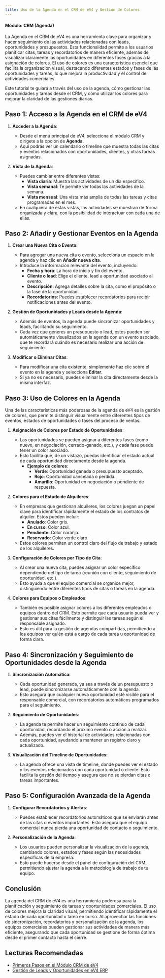 ```yaml
---
title: Uso de la Agenda en el CRM de eV4 y Gestión de Colores
---
```


#### Módulo: CRM (Agenda)

La Agenda en el CRM de eV4 es una herramienta clave para organizar y hacer seguimiento de las actividades relacionadas con leads, oportunidades y presupuestos. Esta funcionalidad permite a los usuarios planificar citas, tareas y recordatorios de manera eficiente, además de visualizar claramente las oportunidades en diferentes fases gracias a la asignación de colores. El uso de colores es una característica esencial que facilita la organización visual, destacando diferentes estados y fases de las oportunidades y tareas, lo que mejora la productividad y el control de actividades comerciales.

Este tutorial te guiará a través del uso de la agenda, cómo gestionar las oportunidades y tareas desde el CRM, y cómo utilizar los colores para mejorar la claridad de las gestiones diarias.

## Paso 1: Acceso a la Agenda en el CRM de eV4

1. **Acceder a la Agenda**:
   - Desde el menú principal de eV4, selecciona el módulo CRM y dirígete a la opción de **Agenda**.
   - Aquí podrás ver un calendario o timeline que muestra todas las citas y eventos relacionados con oportunidades, clientes, y otras tareas asignadas.

2. **Vista de la Agenda**:
   - Puedes cambiar entre diferentes vistas:
     - **Vista diaria**: Muestra las actividades de un día específico.
     - **Vista semanal**: Te permite ver todas las actividades de la semana.
     - **Vista mensual**: Una vista más amplia de todas las tareas y citas programadas en el mes.
   - En cualquiera de estas vistas, las actividades se muestran de forma organizada y clara, con la posibilidad de interactuar con cada una de ellas.

## Paso 2: Añadir y Gestionar Eventos en la Agenda

1. **Crear una Nueva Cita o Evento**:
   - Para agregar una nueva cita o evento, selecciona un espacio en la agenda y haz clic en **Añadir nueva cita**.
   - Introduce la información relevante del evento, incluyendo:
     - **Fecha y hora**: La hora de inicio y fin del evento.
     - **Cliente o lead**: Elige el cliente, lead u oportunidad asociado al evento.
     - **Descripción**: Agrega detalles sobre la cita, como el propósito o la fase de la oportunidad.
     - **Recordatorios**: Puedes establecer recordatorios para recibir notificaciones antes del evento.

2. **Gestión de Oportunidades y Leads desde la Agenda**:
   - Además de eventos, la agenda puede sincronizar oportunidades y leads, facilitando su seguimiento.
   - Cada vez que generes un presupuesto o lead, estos pueden ser automáticamente visualizados en la agenda con un evento asociado, que te recordará cuándo es necesario realizar una acción de seguimiento.

3. **Modificar o Eliminar Citas**:
   - Para modificar una cita existente, simplemente haz clic sobre el evento en la agenda y selecciona **Editar**.
   - Si ya no es necesario, puedes eliminar la cita directamente desde la misma interfaz.

## Paso 3: Uso de Colores en la Agenda

Una de las características más poderosas de la agenda de eV4 es la gestión de colores, que permite distinguir visualmente entre diferentes tipos de eventos, estados de oportunidades o fases del proceso de ventas.

1. **Asignación de Colores por Estado de Oportunidades**:
   - Las oportunidades se pueden asignar a diferentes fases (como nuevo, en negociación, cerrado-ganado, etc.), y cada fase puede tener un color asociado.
   - Esto facilita que, de un vistazo, puedas identificar el estado actual de cada oportunidad directamente desde la agenda.
     - **Ejemplo de colores**:
       - **Verde**: Oportunidad ganada o presupuesto aceptado.
       - **Rojo**: Oportunidad cancelada o perdida.
       - **Amarillo**: Oportunidad en negociación o pendiente de respuesta.

2. **Colores para el Estado de Alquileres**:
   - En empresas que gestionan alquileres, los colores juegan un papel clave para identificar rápidamente el estado de los contratos de alquiler. Estos pueden incluir:
     - **Anulado**: Color gris.
     - **En curso**: Color azul.
     - **Pendiente**: Color naranja.
     - **Reservado**: Color verde claro.
   - Estos colores permiten un control claro del flujo de trabajo y estado de los alquileres.

3. **Configuración de Colores por Tipo de Cita**:
   - Al crear una nueva cita, puedes asignar un color específico dependiendo del tipo de tarea (reunión con cliente, seguimiento de oportunidad, etc.).
   - Esto ayuda a que el equipo comercial se organice mejor, distinguiendo entre diferentes tipos de citas o tareas en la agenda.

4. **Colores para Equipos o Empleados**:
   - También es posible asignar colores a los diferentes empleados o equipos dentro del CRM. Esto permite que cada usuario pueda ver y gestionar sus citas fácilmente y distinguir las tareas según el responsable asignado.
   - Esto es útil para la gestión de agendas compartidas, permitiendo a los equipos ver quién está a cargo de cada tarea u oportunidad de forma clara.

## Paso 4: Sincronización y Seguimiento de Oportunidades desde la Agenda

1. **Sincronización Automática**:
   - Cada oportunidad generada, ya sea a través de un presupuesto o lead, puede sincronizarse automáticamente con la agenda.
   - Esto asegura que cualquier nueva oportunidad esté visible para el responsable comercial, con recordatorios automáticos programados para el seguimiento.

2. **Seguimiento de Oportunidades**:
   - La agenda te permite hacer un seguimiento continuo de cada oportunidad, recordando el próximo evento o acción a realizar.
   - Además, puedes ver el historial de actividades relacionadas con cada oportunidad, ayudando a mantener un registro claro y actualizado.

3. **Visualización del Timeline de Oportunidades**:
   - La agenda ofrece una vista de timeline, donde puedes ver el estado y los eventos relacionados con cada oportunidad o cliente. Esto facilita la gestión del tiempo y asegura que no se pierdan citas o tareas importantes.

## Paso 5: Configuración Avanzada de la Agenda

1. **Configurar Recordatorios y Alertas**:
   - Puedes establecer recordatorios automáticos que se enviarán antes de las citas o eventos importantes. Esto asegura que el equipo comercial nunca pierda una oportunidad de contacto o seguimiento.

2. **Personalización de la Agenda**:
   - Los usuarios pueden personalizar la visualización de la agenda, cambiando colores, estados y fases según las necesidades específicas de la empresa.
   - Esto puede hacerse desde el panel de configuración del CRM, permitiendo ajustar la agenda a la metodología de trabajo de tu equipo.

## Conclusión

La agenda del CRM de eV4 es una herramienta poderosa para la planificación y seguimiento de tareas y oportunidades comerciales. El uso de colores mejora la claridad visual, permitiendo identificar rápidamente el estado de cada oportunidad o tarea en curso. Al aprovechar las funciones de sincronización, recordatorios y personalización de la agenda, los equipos comerciales pueden gestionar sus actividades de manera más eficiente, asegurando que cada oportunidad se gestione de forma óptima desde el primer contacto hasta el cierre.

## Lecturas Recomendadas

- [Primeros Pasos en el Módulo CRM de eV4](../01_configurar_crm.md)
- [Gestión de Leads y Oportunidades en eV4 ERP](#)